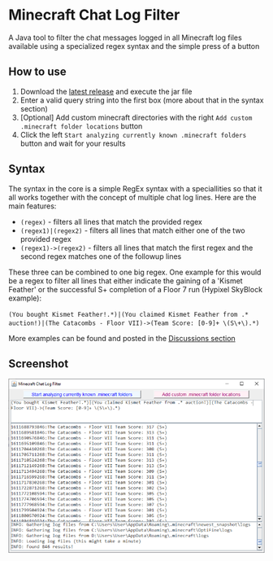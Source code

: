 # Minecraft Chat Log Filter
A Java tool to filter the chat messages logged in all Minecraft log files available using a specialized regex syntax and the simple press of a button

## How to use
1. Download the [latest release](https://github.com/doej1367/MinecraftChatLogFilter/releases) and execute the jar file
2. Enter a valid query string into the first box (more about that in the syntax section)
3. \[Optional\] Add custom minecraft directories with the right `Add custom .minecraft folder locations` button
4. Click the left `Start analyzing currently known .minecraft folders` button and wait for your results

## Syntax
The syntax in the core is a simple RegEx syntax with a speciallities so that it all works together with the concept of multiple chat log lines. Here are the main features:
- `(regex)` - filters all lines that match the provided regex
- `(regex1)|(regex2)` - filters all lines that match either one of the two provided regex
- `(regex1)->(regex2)` - filters all lines that match the first regex and the second regex matches one of the followup lines

These three can be combined to one big regex. One example for this would be a regex to filter all lines that either indicate the gaining of a 'Kismet Feather' or the successful S+ completion of a Floor 7 run (Hypixel SkyBlock example):

`(You bought Kismet Feather!.*)|(You claimed Kismet Feather from .* auction!)|(The Catacombs - Floor VII)->(Team Score: [0-9]+ \(S\+\).*)`

More examples can be found and posted in the [Discussions section](https://github.com/doej1367/MinecraftChatLogFilter/discussions/categories/regex-examples)

## Screenshot
![MinecraftChatSearch](screenshots/screenshot01.png)
